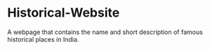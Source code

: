 # Historical-Website
A webpage that contains the name and short description of famous historical places in India.
